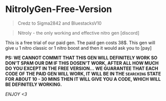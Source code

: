# NitrolyGen-Free-Version

> Credz to Sigma2842 and BluestacksV10

> Nitroly - the only working and effective nitro gen [discord]

This is a free trial of our paid gen. The paid gen costs 38$. This gen will give u 1 nitro classic or 1 nitro boost and then it would ask you to [pay]

**PS: WE CANNOT COMMIT THAT THIS GEN WILL DEFINITELY WORK SO DON'T SPAM OUR DM IF THIS DOSEN'T WORK, AFTER ALL HOW MUCH DO YOU EXCEPT IN THE FREE VERSION...** 
**WE GUARANTEE THAT EACH CODE OF THE PAID GEN WILL WORK, IT WILL BE IN THE `SEARCHING` STATE FOR ABOUT 10 - 30 MINS THEN IT WILL GIVE YOU A CODE, WHICH WILL BE DEFINITELY WORKING.**

*ENJOY <3*
